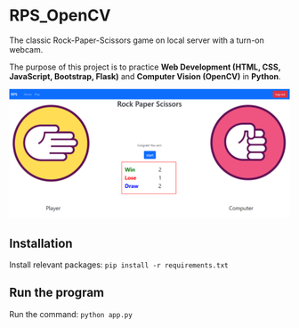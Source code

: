 # RPS_OpenCV
The classic Rock-Paper-Scissors game on local server with a turn-on webcam.

The purpose of this project is to practice **Web Development (HTML, CSS, JavaScript, Bootstrap, Flask)** and **Computer Vision (OpenCV)** in **Python**.

![Screenshot](./static/play_page_screenshot.png)

## Installation
Install relevant packages:
`pip install -r requirements.txt`

## Run the program
Run the command:
`python app.py`